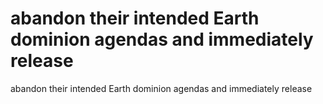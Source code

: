 # abandon their intended Earth dominion agendas and immediately release

abandon their intended Earth dominion agendas and immediately release